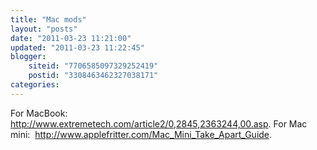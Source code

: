 ```yaml
---
title: "Mac mods"
layout: "posts"
date: "2011-03-23 11:21:00"
updated: "2011-03-23 11:22:45"
blogger:
    siteid: "7706585097329252419"
    postid: "3308463462327038171"
categories: 
---
```


For MacBook: <a href="http://www.extremetech.com/article2/0,2845,2363244,00.asp">http://www.extremetech.com/article2/0,2845,2363244,00.asp</a>.
For Mac mini:  <a href="http://www.applefritter.com/Mac_Mini_Take_Apart_Guide">http://www.applefritter.com/Mac_Mini_Take_Apart_Guide</a>.
